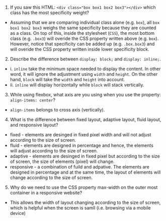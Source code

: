 <!-- Answers to the Self Study Questions go here -->

1. If you saw this HTML: `<div class="box box1 box2 box3"></div>` which class has the most specificity weight?
- Assuming that we are comparing individual class alone (e.g. `box`), all `box box1 box2 box3` weighs the same specificity because they are counted as a class. On top of this, inside the stylesheet (`CSS`), the most bottom class (e.g. `.box3`) will overide the CSS property written above (e.g. `box`).  However, notice that specificity can be added up (e.g. `.box.box3`) and will overide the CSS property written inside lower specificity block.

2. Describe the difference between `display: block;` and `display: inline;`.
- i. `inline` take the minimum space needed to display the content. In other word, it will ignore the adjustment using `width` and `height`. On the other hand, `block` will take the `width` and `height` into account. 
- ii. `inline` will display horizontally while `block` will stack vertically.

3. While using flexbox, what axis are you using when you use the property: `align-items: center`?
- `align-items` belongs to cross axis (vertically).

4. What is the difference between fixed layout, adaptive layout, fluid layout, and responsive layout?
- fixed - elements are desinged in fixed pixel width and will not adjust according to the size of screen.
- fluid - elements are designed in percentage and hence, the elements will adjust according to the size of screen.
- adaptive - elements are desinged in fixed pixel but according to the size of screen, the size of elements (pixel) will change.
- responsive - a combination of fuild and adpative. The elements are designed in percentage and at the same time, the layout of elements will change according to the size of screen.

5. Why do we need to use the CSS property max-width on the outer most container in a responsive website?
- This allows the width of layout changing according to the size of screen, which is helpful when the screen is samll (i.e. browsing via a mobile device)
